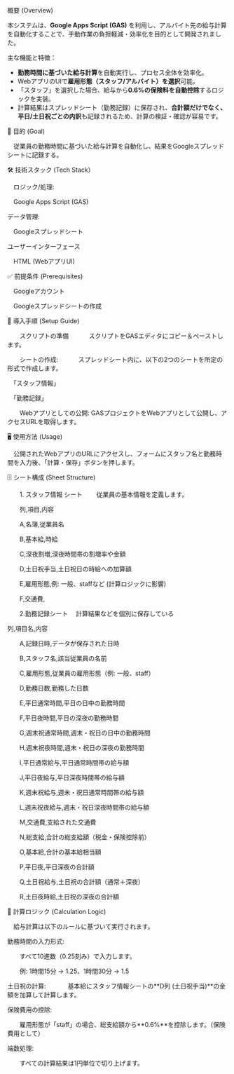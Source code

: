 概要 (Overview)

本システムは、**Google Apps Script (GAS)** を利用し、アルバイト先の給与計算を自動化することで、手動作業の負担軽減・効率化を目的として開発されました。

主な機能と特徴：

* **勤務時間に基づいた給与計算**を自動実行し、プロセス全体を効率化。
* WebアプリのUIで**雇用形態（スタッフ/アルバイト）を選択**可能。
* 「スタッフ」を選択した場合、給与から**0.6%の保険料を自動控除**するロジックを実装。
* 計算結果はスプレッドシート（勤務記録）に保存され、**合計額だけでなく、平日/土日祝ごとの内訳**も記録されるため、計算の検証・確認が容易です。
  
🎯 目的 (Goal)

　従業員の勤務時間に基づいた給与計算を自動化し、結果をGoogleスプレッドシートに記録する。

🛠 技術スタック (Tech Stack）

　ロジック/処理: 
 
 　Google Apps Script (GAS)

データ管理:

　Googleスプレッドシート

ユーザーインターフェース

　HTML (WebアプリUI)

✅ 前提条件 (Prerequisites)

　Googleアカウント

　Googleスプレッドシートの作成

🚀 導入手順 (Setup Guide)

　　スクリプトの準備
   　　　スクリプトをGASエディタにコピー＆ペーストします。

　　シートの作成:
   　　　スプレッドシート内に、以下の2つのシートを所定の形式で作成します。
      

　「スタッフ情報」

　「勤務記録」

　　Webアプリとしての公開: GASプロジェクトをWebアプリとして公開し、アクセスURLを取得します。

🖥 使用方法 (Usage)

　公開されたWebアプリのURLにアクセスし、フォームにスタッフ名と勤務時間を入力後、「計算・保存」ボタンを押します。

🗄 シート構成 (Sheet Structure)

　　1. スタッフ情報 シート
　　従業員の基本情報を定義します。
  
　　列,項目,内容
  
　　A,名簿,従業員名
  
　　B,基本給,時給
  
　　C,深夜割増,深夜時間帯の割増率や金額
  
　　D,土日祝手当,土日祝日の時給への加算額
  
　　E,雇用形態,例: 一般、staffなど (計算ロジックに影響)
  
　　F,交通費,

　　2.勤務記録シート
  　計算結果などを個別に保存している
   
   列,項目名,内容
   
　　A,記録日時,データが保存された日時

　　B,スタッフ名,該当従業員の名前

　　C,雇用形態,従業員の雇用形態（例: 一般、staff）
  
　　D,勤務日数,勤務した日数
  
　　E,平日通常時間,平日の日中の勤務時間
  
　　F,平日夜時間,平日の深夜の勤務時間
  
　　G,週末祝通常時間,週末・祝日の日中の勤務時間
  
　　H,週末祝夜時間,週末・祝日の深夜の勤務時間
  
　　I,平日通常給与,平日通常時間帯の給与額
  
　　J,平日夜給与,平日深夜時間帯の給与額
  
　　K,週末祝給与,週末・祝日通常時間帯の給与額
  
　　L,週末祝夜給与,週末・祝日深夜時間帯の給与額
  
　　M,交通費,支給された交通費
  
　　N,総支給,合計の総支給額（税金・保険控除前）
  
　　O,基本給,合計の基本給相当額
  
　　P,平日夜,平日深夜の合計額
  
　　Q,土日祝給与,土日祝の合計額（通常＋深夜）
  
　　R,土日夜時給,土日祝の深夜の合計額
  
🔢 計算ロジック (Calculation Logic)

　給与計算は以下のルールに基づいて実行されます。

勤務時間の入力形式:

　　すべて10進数（0.25刻み）で入力します。

　　例: 1時間15分 → 1.25、1時間30分 → 1.5

土日祝の計算:
　
　　基本給にスタッフ情報シートの**D列 (土日祝手当)**の金額を加算して計算します。

保険費用の控除:

　　雇用形態が「staff」の場合、総支給額から**0.6%**を控除します。（保険費用として）

端数処理:

　　すべての計算結果は1円単位で切り上げます。
